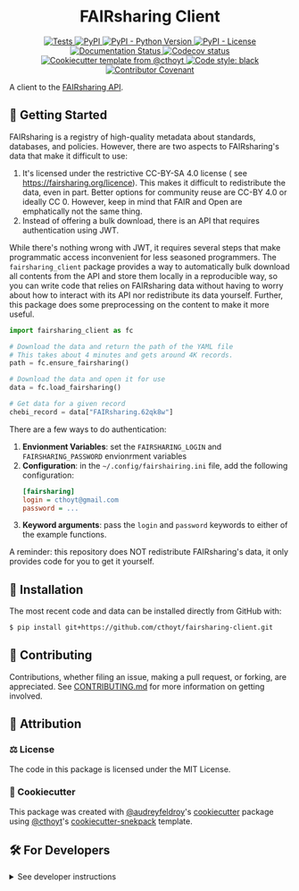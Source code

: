 <!--
<p align="center">
  <img src="https://github.com/cthoyt/fairsharing-client/raw/main/docs/source/logo.png" height="150">
</p>
-->

<h1 align="center">
  FAIRsharing Client
</h1>

<p align="center">
    <a href="https://github.com/cthoyt/fairsharing-client/actions?query=workflow%3ATests">
        <img alt="Tests" src="https://github.com/cthoyt/fairsharing-client/workflows/Tests/badge.svg" />
    </a>
    <a href="https://pypi.org/project/fairsharing_client">
        <img alt="PyPI" src="https://img.shields.io/pypi/v/fairsharing_client" />
    </a>
    <a href="https://pypi.org/project/fairsharing_client">
        <img alt="PyPI - Python Version" src="https://img.shields.io/pypi/pyversions/fairsharing_client" />
    </a>
    <a href="https://github.com/cthoyt/fairsharing-client/blob/main/LICENSE">
        <img alt="PyPI - License" src="https://img.shields.io/pypi/l/fairsharing_client" />
    </a>
    <a href='https://fairsharing_client.readthedocs.io/en/latest/?badge=latest'>
        <img src='https://readthedocs.org/projects/fairsharing_client/badge/?version=latest' alt='Documentation Status' />
    </a>
    <a href="https://codecov.io/gh/cthoyt/fairsharing-client/branch/main">
        <img src="https://codecov.io/gh/cthoyt/fairsharing-client/branch/main/graph/badge.svg" alt="Codecov status" />
    </a>  
    <a href="https://github.com/cthoyt/cookiecutter-python-package">
        <img alt="Cookiecutter template from @cthoyt" src="https://img.shields.io/badge/Cookiecutter-snekpack-blue" /> 
    </a>
    <a href='https://github.com/psf/black'>
        <img src='https://img.shields.io/badge/code%20style-black-000000.svg' alt='Code style: black' />
    </a>
    <a href="https://github.com/cthoyt/fairsharing-client/blob/main/.github/CODE_OF_CONDUCT.md">
        <img src="https://img.shields.io/badge/Contributor%20Covenant-2.1-4baaaa.svg" alt="Contributor Covenant"/>
    </a>
</p>

A client to the [FAIRsharing API](https://beta.fairsharing.org/API_doc).

## 💪 Getting Started

FAIRsharing is a registry of high-quality metadata about standards, databases,
and policies. However, there are two aspects to FAIRsharing's data that make it
difficult to use:

1. It's licensed under the restrictive CC-BY-SA 4.0 license (
   see https://fairsharing.org/licence). This makes it difficult to redistribute
   the data, even in part. Better options for community reuse are CC-BY 4.0 or
   ideally CC 0. However, keep in mind that FAIR and Open are emphatically not
   the same thing.
2. Instead of offering a bulk download, there is an API that requires
   authentication using JWT.

While there's nothing wrong with JWT, it requires several steps that make
programmatic access inconvenient for less seasoned programmers.
The `fairsharing_client` package provides a way to automatically bulk download
all contents from the API and store them locally in a reproducible way, so you
can write code that relies on FAIRsharing data without having to worry about how
to interact with its API nor redistribute its data yourself. Further,
this package does some preprocessing on the content to make it more useful.

```python
import fairsharing_client as fc

# Download the data and return the path of the YAML file
# This takes about 4 minutes and gets around 4K records.
path = fc.ensure_fairsharing()

# Download the data and open it for use
data = fc.load_fairsharing() 

# Get data for a given record
chebi_record = data["FAIRsharing.62qk8w"]
```

There are a few ways to do authentication:

1. **Envionment Variables**: set the `FAIRSHARING_LOGIN`
   and `FAIRSHARING_PASSWORD` envionrment variables
2. **Configuration**: in the `~/.config/fairshairing.ini` file, add the
   following configuration:
   ```ini
   [fairsharing]
   login = cthoyt@gmail.com
   password = ...
   ```
3. **Keyword arguments**: pass the `login` and `password` keywords to either of
   the example functions.

A reminder: this repository does NOT redistribute FAIRsharing's data, it only
provides code for you to get it yourself.

## 🚀 Installation

<!-- Uncomment this section after your first ``tox -e finish``
The most recent release can be installed from
[PyPI](https://pypi.org/project/fairsharing_client/) with:

```bash
$ pip install fairsharing_client
```
-->

The most recent code and data can be installed directly from GitHub with:

```bash
$ pip install git+https://github.com/cthoyt/fairsharing-client.git
```

## 👐 Contributing

Contributions, whether filing an issue, making a pull request, or forking, are
appreciated. See
[CONTRIBUTING.md](https://github.com/cthoyt/fairsharing-client/blob/master/.github/CONTRIBUTING.md)
for more information on getting involved.

## 👋 Attribution

### ⚖️ License

The code in this package is licensed under the MIT License.

### 🍪 Cookiecutter

This package was created
with [@audreyfeldroy](https://github.com/audreyfeldroy)'s
[cookiecutter](https://github.com/cookiecutter/cookiecutter) package
using [@cthoyt](https://github.com/cthoyt)'s
[cookiecutter-snekpack](https://github.com/cthoyt/cookiecutter-snekpack)
template.

## 🛠️ For Developers

<details>
  <summary>See developer instructions</summary>


The final section of the README is for if you want to get involved by making a
code contribution.

### Development Installation

To install in development mode, use the following:

```bash
$ git clone git+https://github.com/cthoyt/fairsharing-client.git
$ cd fairsharing-client
$ pip install -e .
```

### 🥼 Testing

After cloning the repository and installing `tox` with `pip install tox`, the
unit tests in the `tests/` folder can be run reproducibly with:

```shell
$ tox
```

Additionally, these tests are automatically re-run with each commit in
a [GitHub Action](https://github.com/cthoyt/fairsharing-client/actions?query=workflow%3ATests)
.

### 📖 Building the Documentation

The documentation can be built locally using the following:

```shell
$ git clone git+https://github.com/cthoyt/fairsharing-client.git
$ cd fairsharing-client
$ tox -e docs
$ open docs/build/html/index.html
``` 

The documentation automatically installs the package as well as the `docs`
extra specified in the [`setup.cfg`](setup.cfg). `sphinx` plugins like `texext`
can be added there. Additionally, they need to be added to the
`extensions` list in [`docs/source/conf.py`](docs/source/conf.py).

### 📦 Making a Release

After installing the package in development mode and installing
`tox` with `pip install tox`, the commands for making a new release are
contained within the `finish` environment in `tox.ini`. Run the following from
the shell:

```shell
$ tox -e finish
```

This script does the following:

1. Uses [Bump2Version](https://github.com/c4urself/bump2version) to switch the
   version number in the `setup.cfg`,
   `src/fairsharing_client/version.py`,
   and [`docs/source/conf.py`](docs/source/conf.py) to not have the `-dev`
   suffix
2. Packages the code in both a tar archive and a wheel
   using [`build`](https://github.com/pypa/build)
3. Uploads to PyPI using [`twine`](https://github.com/pypa/twine). Be sure to
   have a `.pypirc` file configured to avoid the need for manual input at this
   step
4. Push to GitHub. You'll need to make a release going with the commit where the
   version was bumped.
5. Bump the version to the next patch. If you made big changes and want to bump
   the version by minor, you can use `tox -e bumpversion minor` after.

</details>
